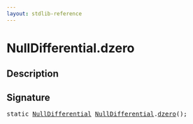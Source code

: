 ```yaml
---
layout: stdlib-reference
---
```


# NullDifferential\.dzero

## Description





## Signature 

<pre>
<span class='code_keyword'>static</span> <a href="../types/nulldifferential-04/index.html" class="code_type">NullDifferential</a> <a href="../types/nulldifferential-04/index.html" class="code_type">NullDifferential</a>.<a href="dzero.html">dzero</a>();

</pre>

